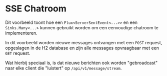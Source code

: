 # SSE Chatroom

Dit voorbeeld toont hoe een `Flux<ServerSentEvent<...>>` en een `Sinks.Many<...>`
kunnen gebruikt worden om een eenvoudige chatroom te implementeren.

In dit voorbeeld worden nieuwe messages ontvangen met een `POST` request,
opgeslagen in de H2 database en zijn alle messages opvraagbaar met een `GET` request.

Wat hierbij speciaal is, is dat nieuwe berichten ook worden "gebroadcast" naar
elke client die "luistert" op `/api/v1/message/stream`.